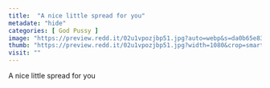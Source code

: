 ```yaml
---
title:  "A nice little spread for you"
metadate: "hide"
categories: [ God Pussy ]
image: "https://preview.redd.it/02u1vpozjbp51.jpg?auto=webp&s=da0b65e8318a46228449cdbceacf1a1f04559c9f"
thumb: "https://preview.redd.it/02u1vpozjbp51.jpg?width=1080&crop=smart&auto=webp&s=d68b002e00d3055ccb6688bbc3596e67bafd51bb"
visit: ""
---
```

A nice little spread for you
